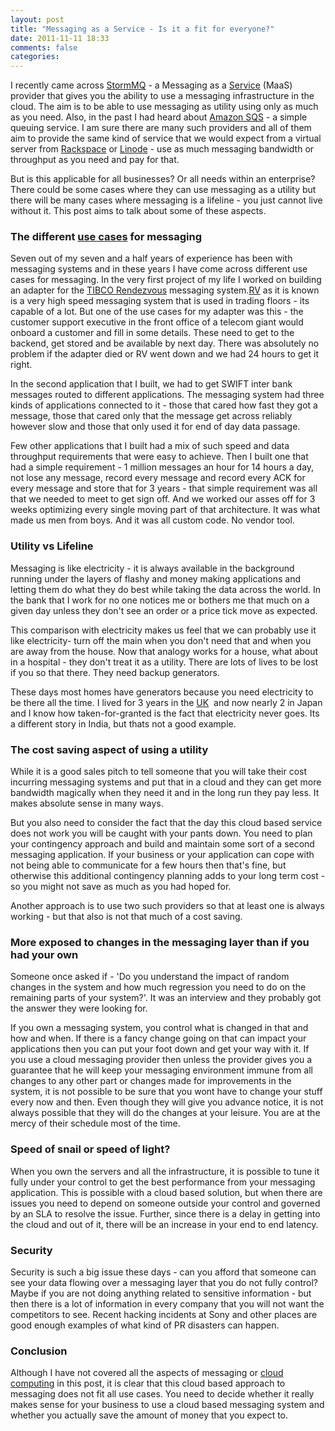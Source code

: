```yaml
---
layout: post
title: "Messaging as a Service - Is it a fit for everyone?"
date: 2011-11-11 18:33
comments: false
categories:
---
```


I recently came across <a  title="StormMQ" href="http://stormmq.com/" rel="homepage">StormMQ</a> - a Messaging as a <a  title="Server (computing)" href="http://en.wikipedia.org/wiki/Server_%28computing%29" rel="wikipedia">Service</a> (MaaS) provider that gives you the ability to use a messaging infrastructure in the cloud. The aim is to be able to use messaging as utility using only as much as you need. Also, in the past I had heard about <a  title="Amazon Simple Queue Service" href="http://en.wikipedia.org/wiki/Amazon_Simple_Queue_Service" rel="wikipedia">Amazon SQS</a> - a simple queuing service. I am sure there are many such providers and all of them aim to provide the same kind of service that we would expect from a virtual server from <a  title="Rackspace" href="http://www.rackspace.com" rel="homepage">Rackspace</a> or <a  title="Linode" href="http://www.linode.com" rel="homepage">Linode</a> - use as much messaging bandwidth or throughput as you need and pay for that.

But is this applicable for all businesses? Or all needs within an enterprise? There could be some cases where they can use messaging as a utility but there will be many cases where messaging is a lifeline - you just cannot live without it. This post aims to talk about some of these aspects.
<h3><!--more-->The different <a  title="Use case" href="http://en.wikipedia.org/wiki/Use_case" rel="wikipedia">use cases</a> for messaging</h3>
Seven out of my seven and a half years of experience has been with messaging systems and in these years I have come across different use cases for messaging. In the very first project of my life I worked on building an adapter for the <a  title="TIBCO Rendezvous" href="http://www.tibco.com/software/messaging/rendezvous" rel="homepage">TIBCO Rendezvous</a> messaging system.<a  title="Recreational vehicle" href="http://en.wikipedia.org/wiki/Recreational_vehicle" rel="wikipedia">RV</a> as it is known is a very high speed messaging system that is used in trading floors - its capable of a lot. But one of the use cases for my adapter was this - the customer support executive in the front office of a telecom giant would onboard a customer and fill in some details. These need to get to the backend, get stored and be available by next day. There was absolutely no problem if the adapter died or RV went down and we had 24 hours to get it right.

In the second application that I built, we had to get SWIFT inter bank messages routed to different applications. The messaging system had three kinds of applications connected to it - those that cared how fast they got a message, those that cared only that the message get across reliably however slow and those that only used it for end of day data passage.

Few other applications that I built had a mix of such speed and data throughput requirements that were easy to achieve. Then I built one that had a simple requirement - 1 million messages an hour for 14 hours a day, not lose any message, record every message and record every ACK for every message and store that for 3 years - that simple requirement was all that we needed to meet to get sign off. And we worked our asses off for 3 weeks optimizing every single moving part of that architecture. It was what made us men from boys. And it was all custom code. No vendor tool.
<h3>Utility vs Lifeline</h3>
Messaging is like electricity - it is always available in the background running under the layers of flashy and money making applications and letting them do what they do best while taking the data across the world. In the bank that I work for no one notices me or bothers me that much on a given day unless they don't see an order or a price tick move as expected.

This comparison with electricity makes us feel that we can probably use it like electricity- turn off the main when you don't need that and when you are away from the house. Now that analogy works for a house, what about in a hospital - they don't treat it as a utility. There are lots of lives to be lost if you so that there. They need backup generators.

These days most homes have generators because you need electricity to be there all the time. I lived for 3 years in the <a  title="United Kingdom" href="http://maps.google.com/maps?ll=51.5,-0.116666666667&amp;spn=10.0,10.0&amp;q=51.5,-0.116666666667 (United%20Kingdom)&amp;t=h" rel="geolocation">UK</a>  and now nearly 2 in Japan and I know how taken-for-granted is the fact that electricity never goes. Its a different story in India, but thats not a good example.
<h3>The cost saving aspect of using a utility</h3>
While it is a good sales pitch to tell someone that you will take their cost incurring messaging systems and put that in a cloud and they can get more bandwidth magically when they need it and in the long run they pay less. It makes absolute sense in many ways.

But you also need to consider the fact that the day this cloud based service does not work you will be caught with your pants down. You need to plan your contingency approach and build and maintain some sort of a second messaging application. If your business or your application can cope with not being able to communicate for a few hours then that's fine, but otherwise this additional contingency planning adds to your long term cost - so you might not save as much as you had hoped for.

Another approach is to use two such providers so that at least one is always working - but that also is not that much of a cost saving.
<h3>More exposed to changes in the messaging layer than if you had your own</h3>
Someone once asked if - 'Do you understand the impact of random changes in the system and how much regression you need to do on the remaining parts of your system?'. It was an interview and they probably got the answer they were looking for.

If you own a messaging system, you control what is changed in that and how and when. If there is a fancy change going on that can impact your applications then you can put your foot down and get your way with it. If you use a cloud messaging provider then unless the provider gives you a guarantee that he will keep your messaging environment immune from all changes to any other part or changes made for improvements in the system, it is not possible to be sure that you wont have to change your stuff every now and then. Even though they will give you advance notice, it is not always possible that they will do the changes at your leisure. You are at the mercy of their schedule most of the time.
<h3>Speed of snail or speed of light?</h3>
When you own the servers and all the infrastructure, it is possible to tune it fully under your control to get the best performance from your messaging application. This is possible with a cloud based solution, but when there are issues you need to depend on someone outside your control and governed by an SLA to resolve the issue. Further, since there is a delay in getting into the cloud and out of it, there will be an increase in your end to end latency.
<h3>Security</h3>
Security is such a big issue these days - can you afford that someone can see your data flowing over a messaging layer that you do not fully control? Maybe if you are not doing anything related to sensitive information - but then there is a lot of information in every company that you will not want the competitors to see. Recent hacking incidents at Sony and other places are good enough examples of what kind of PR disasters can happen.
<h3>Conclusion</h3>
Although I have not covered all the aspects of messaging or <a  title="cloud computing software" href="http://www.symantec.com/business/solutions/topics/?top_id=cloud" rel="symantec">cloud computing</a> in this post, it is clear that this cloud based approach to messaging does not fit all use cases. You need to decide whether it really makes sense for your business to use a cloud based messaging system and whether you actually save the amount of money that you expect to.